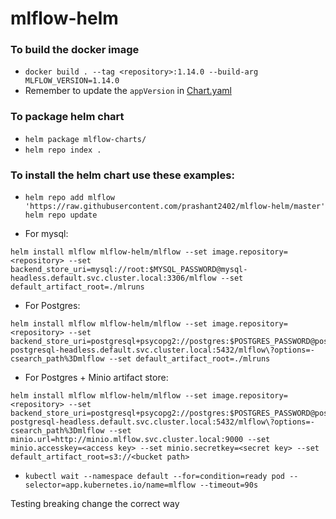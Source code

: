 # mlflow-helm

### To build the docker image
- `docker build . --tag <repository>:1.14.0 --build-arg MLFLOW_VERSION=1.14.0`
- Remember to update the `appVersion` in [Chart.yaml](mlflow-charts/Chart.yaml)

### To package helm chart
- `helm package mlflow-charts/`
- `helm repo index .`

### To install the helm chart use these examples:
- ```
  helm repo add mlflow 'https://raw.githubusercontent.com/prashant2402/mlflow-helm/master'
  helm repo update

  ```
- For mysql:
```
helm install mlflow mlflow-helm/mlflow --set image.repository=<repository> --set backend_store_uri=mysql://root:$MYSQL_PASSWORD@mysql-headless.default.svc.cluster.local:3306/mlflow --set default_artifact_root=./mlruns

```
- For Postgres:
```
helm install mlflow mlflow-helm/mlflow --set image.repository=<repository> --set backend_store_uri=postgresql+psycopg2://postgres:$POSTGRES_PASSWORD@postgres-postgresql-headless.default.svc.cluster.local:5432/mlflow\?options=-csearch_path%3Dmlflow --set default_artifact_root=./mlruns
```
- For Postgres + Minio artifact store:
```
helm install mlflow mlflow-helm/mlflow --set image.repository=<repository> --set backend_store_uri=postgresql+psycopg2://postgres:$POSTGRES_PASSWORD@postgres-postgresql-headless.default.svc.cluster.local:5432/mlflow\?options=-csearch_path%3Dmlflow --set minio.url=http://minio.mlflow.svc.cluster.local:9000 --set minio.accesskey=<access key> --set minio.secretkey=<secret key> --set default_artifact_root=s3://<bucket path>
```

- `kubectl wait --namespace default --for=condition=ready pod --selector=app.kubernetes.io/name=mlflow --timeout=90s`

Testing breaking change the correct way
